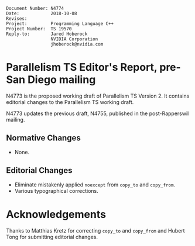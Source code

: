     Document Number: N4774
    Date:            2018-10-08
    Revises:
    Project:         Programming Language C++
    Project Number:  TS 19570
    Reply-to:        Jared Hoberock
                     NVIDIA Corporation
                     jhoberock@nvidia.com

# Parallelism TS Editor's Report, pre-San Diego mailing 

N4773 is the proposed working draft of Parallelism TS Version 2. It contains editorial changes to the Parallelism TS working draft.

N4773 updates the previous draft, N4755, published in the post-Rapperswil mailing.

## Normative Changes

* None.

## Editorial Changes

* Eliminate mistakenly applied `noexcept` from `copy_to` and `copy_from`.
* Various typographical corrections.

# Acknowledgements

Thanks to Matthias Kretz for correcting `copy_to` and `copy_from` and Hubert Tong for submitting editorial changes.

